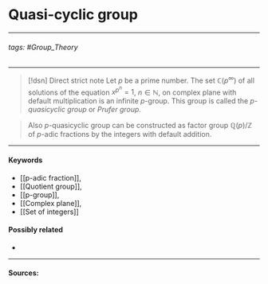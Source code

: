 # Quasi-cyclic group
***
###### tags: #Group_Theory 
***
>[!dsn] Direct strict note
>Let $p$ be a prime number. The set $\mathbb{C}(p^{\infty})$ of all solutions of the equation $x^{p^{n}}=1$, $n\in\mathbb{N}$, on complex plane with default multiplication is an infinite $p$-group. This group is called the *$p$-quasicyclic group* or *Prufer group*.

>Also $p$-quasicyclic group can be constructed as factor group $\mathbb{Q}(p)/\mathbb{Z}$ of $p$-adic fractions by the integers with default addition.
***
#### Keywords
- [[p-adic fraction]],
- [[Quotient group]],
- [[p-group]],
- [[Complex plane]],
- [[Set of integers]]
#### Possibly related
- 
***
#### Sources: